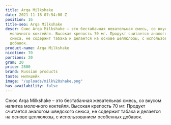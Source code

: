 ```yaml
---
title: Arqa Milkshake
date: 2021-11-18 07:54:00 Z
position: 16
title-seo: Arqa Milkshake
descr: Снюс Arqa Milkshake – это бестабачная жевательная смесь, со вкусом напитка
  молочного коктейля. Высокая крепость 70 мг. Продукт считается аналогом шведского
  снюса, не содержит табака и делается на основе целлюлозы, с использованием особенных
  добавок.
product-name: Arqa Milkshake
nicotine: 70
portions: 20
gram: 20
price: 2800
brand: Russian products
taste: милкшейк
image: "/uploads/milk%20shake.png"
has_availability: false
---
```


Снюс Arqa Milkshake – это бестабачная жевательная смесь, со вкусом напитка молочного коктейля. Высокая крепость 70 мг. Продукт считается аналогом шведского снюса, не содержит табака и делается на основе целлюлозы, с использованием особенных добавок.